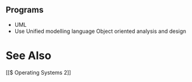 ## Programs
- UML
- Use
Unified modelling language
Object oriented analysis and design



# See Also
[[$ Operating Systems 2]]